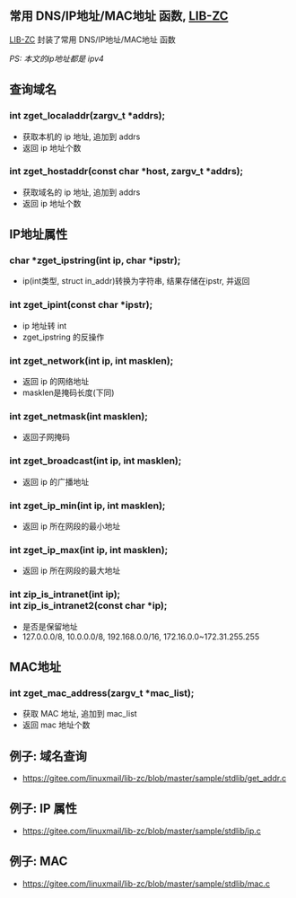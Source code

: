 <A name="readme_md" id="readme_md"></A>

## 常用 DNS/IP地址/MAC地址 函数, [LIB-ZC](https://gitee.com/linuxmail/lib-zc#readme_md)

[LIB-ZC](https://gitee.com/linuxmail/lib-zc#readme_md) 封装了常用 DNS/IP地址/MAC地址 函数

_PS: 本文的ip地址都是 ipv4_

## 查询域名

### int zget_localaddr(zargv_t *addrs);

* 获取本机的 ip 地址, 追加到 addrs
* 返回 ip 地址个数

### int zget_hostaddr(const char *host, zargv_t *addrs);

* 获取域名的 ip 地址, 追加到 addrs
* 返回 ip 地址个数

## IP地址属性

### char *zget_ipstring(int ip, char *ipstr);

* ip(int类型, struct in_addr)转换为字符串, 结果存储在ipstr, 并返回

### int zget_ipint(const char *ipstr);

* ip 地址转 int
* zget_ipstring 的反操作

### int zget_network(int ip, int masklen);

* 返回 ip 的网络地址
* masklen是掩码长度(下同)

### int zget_netmask(int masklen);

* 返回子网掩码

### int zget_broadcast(int ip, int masklen);

* 返回 ip 的广播地址

### int zget_ip_min(int ip, int masklen);

* 返回 ip 所在网段的最小地址

### int zget_ip_max(int ip, int masklen);

* 返回 ip 所在网段的最大地址

### int zip_is_intranet(int ip);<BR />int zip_is_intranet2(const char *ip);

* 是否是保留地址
* 127.0.0.0/8, 10.0.0.0/8, 192.168.0.0/16, 172.16.0.0~172.31.255.255

## MAC地址

### int zget_mac_address(zargv_t *mac_list);

* 获取 MAC 地址, 追加到 mac_list
* 返回 mac 地址个数

## 例子: 域名查询

* https://gitee.com/linuxmail/lib-zc/blob/master/sample/stdlib/get_addr.c

## 例子: IP 属性

* https://gitee.com/linuxmail/lib-zc/blob/master/sample/stdlib/ip.c

## 例子: MAC

* https://gitee.com/linuxmail/lib-zc/blob/master/sample/stdlib/mac.c

